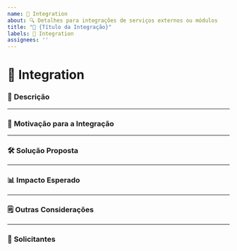 ```yaml
---
name: 🧩 Integration
about: 🔍 Detalhes para integrações de serviços externos ou módulos
title: "🧩 {Título da Integração}"
labels: 🧩 Integration
assignees: ''
---
```


# 🧩 Integration

### 📝 **Descrição**
<!-- Explique a integração planejada, incluindo detalhes sobre o serviço ou módulo. -->
<!-- Exemplo:
"Integrar o sistema com o serviço de pagamento Stripe para permitir transações com cartões de crédito e débito diretamente no checkout." 
-->

---

### 🌟 **Motivação para a Integração**
<!-- Descreva os benefícios ou necessidades que justificam essa integração. -->
<!-- Exemplo:
"Facilitar o processo de pagamento, ampliando as opções disponíveis para os clientes e melhorando a conversão de vendas." 
-->

---

### 🛠️ **Solução Proposta**
<!-- Detalhe o plano para integrar o serviço ou módulo. -->
<!-- Exemplo:
"Configurar as credenciais da API do Stripe, implementar os endpoints necessários para autenticação e validação de transações, e realizar testes de integração em um ambiente seguro antes de liberar a funcionalidade." 
-->

---

### 📊 **Impacto Esperado**
<!-- Explique como a integração afetará o sistema e os usuários. -->
<!-- Exemplo:
"A integração deve melhorar a experiência do cliente, reduzindo o tempo necessário para realizar pagamentos e aumentar a confiabilidade das transações." 
-->

---

### 🗒️ **Outras Considerações**
<!-- Adicione informações complementares que possam ser úteis para a execução da tarefa. -->
<!-- Exemplo:
"Certificar-se de que a integração esteja em conformidade com as normas de segurança PCI DSS e monitorar o sistema após o lançamento." 
-->

---

### 👥 **Solicitantes**
<!-- Liste as pessoas ou equipes que solicitaram essa integração. -->
<!-- Exemplo:
- Time de Produto
- Equipe de Infraestrutura
-->
